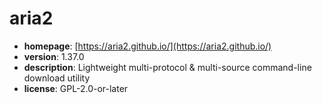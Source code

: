 # aria2

- **homepage**: [https://aria2.github.io/](https://aria2.github.io/)
- **version**: 1.37.0
- **description**: Lightweight multi-protocol & multi-source command-line download utility
- **license**: GPL-2.0-or-later

